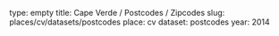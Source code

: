type: empty
title: Cape Verde / Postcodes / Zipcodes
slug: places/cv/datasets/postcodes
place: cv
dataset: postcodes
year: 2014
